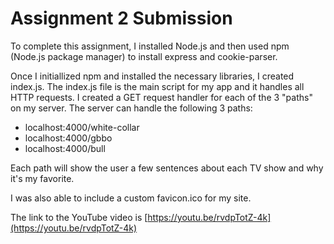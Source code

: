 # Assignment 2 Submission

To complete this assignment, I installed Node.js and then used npm (Node.js package manager) to install express and cookie-parser.

Once I initiallized npm and installed the necessary libraries, I created index.js. The index.js file is the main script for my app and it handles all HTTP requests. I created a GET request handler for each of the 3 "paths" on my server. The server can handle the following 3 paths:

* localhost:4000/white-collar
* localhost:4000/gbbo
* localhost:4000/bull

Each path will show the user a few sentences about each TV show and why it's my favorite. 

I was also able to include a custom favicon.ico for my site. 

The link to the YouTube video is [https://youtu.be/rvdpTotZ-4k](https://youtu.be/rvdpTotZ-4k)